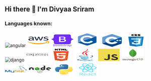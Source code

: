 ## Hi there 👋 I'm Divyaa Sriram

<!--
**divyaa-s/divyaa-s** is a ✨ _special_ ✨ repository because its `README.md` (this file) appears on your GitHub profile.

Here are some ideas to get you started:

- 🔭 I’m currently working on ...
- 🌱 I’m currently learning ...
- 👯 I’m looking to collaborate on ...
- 🤔 I’m looking for help with ...
- 💬 Ask me about ...
- 📫 How to reach me: ...
- 😄 Pronouns: ...
- ⚡ Fun fact: ...
-->

<p align="left">
<h3 align="left">Languages known:</h3>
<p align="left"> 
  <img src="https://angular.io/assets/images/logos/angular/angular.svg" alt="angular" width="70" height="40" style="vertical-align:down; margin:1px"/> 
  <img src="https://raw.githubusercontent.com/devicons/devicon/master/icons/amazonwebservices/amazonwebservices-original-wordmark.svg" alt="aws" width="70" height="40" style="vertical-align:down; margin:1px"/> 
  <img src="https://raw.githubusercontent.com/devicons/devicon/master/icons/bootstrap/bootstrap-plain-wordmark.svg" alt="bootstrap" width="70" height="40" style="vertical-align:down; margin:1px"/> 
  <img src="https://raw.githubusercontent.com/devicons/devicon/master/icons/c/c-original.svg" alt="c" width="70" height="40" style="vertical-align:down; margin:4px"/>
  <img src="https://raw.githubusercontent.com/devicons/devicon/master/icons/cplusplus/cplusplus-original.svg" alt="cplusplus" width="70" height="40" style="vertical-align:down; margin:1px"/>
  <img src="https://raw.githubusercontent.com/devicons/devicon/master/icons/css3/css3-original-wordmark.svg" alt="css3" width="70" height="40" style="vertical-align:down; margin:1px"/>
  <img src="https://cdn.worldvectorlogo.com/logos/django.svg" alt="django" width="30" height="40" style="vertical-align:down; margin:1px"/>
  <img src="https://raw.githubusercontent.com/devicons/devicon/master/icons/express/express-original-wordmark.svg" alt="express" width="70" height="40" style="vertical-align:down; margin:1px"/>
  <img src="https://raw.githubusercontent.com/devicons/devicon/master/icons/html5/html5-original-wordmark.svg" alt="html5" width="70" height="40" style="vertical-align:down; margin:1px"/>
  <img src="https://raw.githubusercontent.com/devicons/devicon/master/icons/java/java-original.svg" alt="java" width="70" height="40" style="vertical-align:down; margin:1px"/>
  <img src="https://raw.githubusercontent.com/devicons/devicon/master/icons/javascript/javascript-original.svg" alt="javascript" width="70" height="40" style="vertical-align:down; margin:1px"/>
  <img src="https://raw.githubusercontent.com/devicons/devicon/master/icons/mongodb/mongodb-original-wordmark.svg" alt="mongodb" width="70" height="40" style="vertical-align:down; margin:1px"/>
  <img src="https://raw.githubusercontent.com/devicons/devicon/master/icons/mysql/mysql-original-wordmark.svg" alt="mysql" width="70" height="40" style="vertical-align:down; margin:1px"/> 
  <img src="https://raw.githubusercontent.com/devicons/devicon/master/icons/nodejs/nodejs-original-wordmark.svg" alt="nodejs" width="70" height="40" style="vertical-align:down; margin:1px"/> 
  <img src="https://raw.githubusercontent.com/devicons/devicon/master/icons/python/python-original.svg" alt="python" width="70" height="40" style="vertical-align:down; margin:1px"/>
  <img src="https://raw.githubusercontent.com/devicons/devicon/master/icons/react/react-original-wordmark.svg" alt="react" width="70" height="40" style="vertical-align:down; margin:1px"/> 
